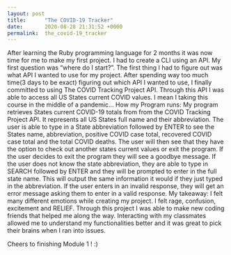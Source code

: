 ```yaml
---
layout: post
title:      "The COVID-19 Tracker"
date:       2020-08-28 21:31:52 +0000
permalink:  the_covid-19_tracker
---
```



After learning the Ruby programming language for 2 months it was now time for me to make my first project. I had to create a CLI using an API. My first question was “where do I start?”. The first thing I had to figure out was what API I wanted to use for my project. After spending way too much time(3 days to be exact) figuring out which API I wanted to use, I finally committed to using The COVID Tracking Project API. Through this API I was able to access all US States current COVID values. I mean I taking this course in the middle of a pandemic...
How my Program runs:
My program retrieves States current COVID-19 totals from from the COVID Tracking Project 
API. It represents all US States full name and their abbreviation. The user is able to type in a State abbreviation followed by ENTER to see the States name, abbreviation, positive COVID case total, recovered COVID case total and the total COVID deaths. The user will then see that they have the option to check out another states current values or exit the program. If the user decides to exit the program they will see a goodbye message. 
If the user does not know the state abbreviation, they are able to type in SEARCH followed by ENTER and they will be prompted to enter in the full state name. This will output the same information it would if they just typed in the abbreviation. If the user enters in an invalid response, they will get an error message asking them to enter in a valid response.
My takeaway:
I felt many different emotions while creating my project. I felt rage, confusion, excitement and RELIEF. Through this project I was able to make new coding friends that helped me along the way. Interacting with my classmates allowed me to understand my functionalities better and it was great to pick their brains when I ran into issues.

Cheers to finishing Module 1 ! :)
